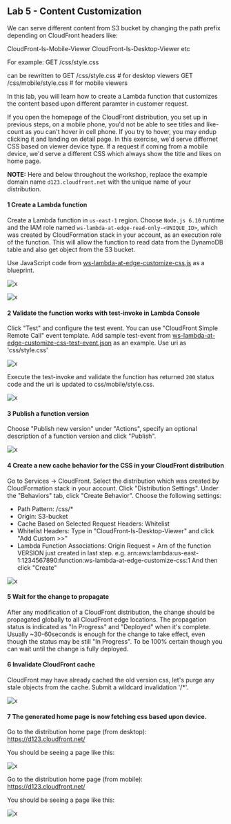 ## Lab 5 - Content Customization

We can serve different content from S3 bucket by changing the path prefix
depending on CloudFront headers like:

  CloudFront-Is-Mobile-Viewer
  CloudFront-Is-Desktop-Viewer
  etc

For example:
  GET /css/style.css

can be rewritten to
  GET /css/style.css       # for desktop viewers
  GET /css/mobile/style.css       # for mobile viewers


In this lab, you will learn how to create a Lambda function that customizes the content based upon different paramter in customer request.

If you open the homepage of the CloudFront distribution, you set up in previous steps, on a mobile phone, you'd not be able to see titles and like-count as you can't hover in cell phone. If you try to hover, you may endup clicking it and landing on detail page. In this exercise, we'd serve differnet CSS based on viewer device type. If a request if coming from a mobile device, we'd serve a different CSS which always show the title and likes on home page. 

**NOTE:** Here and below throughout the workshop, replace the example domain name `d123.cloudfront.net` with the unique name of your distribution.


#### 1 Create a Lambda function

Create a Lambda function in `us-east-1` region. Choose `Node.js 6.10` runtime and the IAM role named `ws-lambda-at-edge-read-only-<UNIQUE_ID>`, which was created by CloudFormation stack in your account, as an execution role of the function. This will allow the function to read data from the DynamoDB table and also get object from the S3 bucket.

Use JavaScript code from [ws-lambda-at-edge-customize-css.js](./ws-lambda-at-edge-customize-css.js) as a blueprint.

![x](./img/pic-1-create-function-customize-css.png)

![x](./img/pic-1-create-function-customize-css2.png)


#### 2 Validate the function works with test-invoke in Lambda Console

Click "Test" and configure the test event. You can use "CloudFront Simple Remote Call" event template. Add  sample test-event from [ws-lambda-at-edge-customize-css-test-event.json](./ws-lambda-at-edge-customize-css-test-event.json) as an example. Use uri as 'css/style.css'

![x](./img/pic-2-configure-test-event.png)

Execute the test-invoke and validate the function has returned `200` status code and the uri is updated to css/mobile/style.css.

![x](./img/pic-3-test-invoke-customize-css.png)

#### 3 Publish a function version

Choose "Publish new version" under "Actions", specify an optional description of a function version and click "Publish".

![x](./img/pic-4-publish-function-version.png)

#### 4 Create a new cache behavior for the CSS in your CloudFront distribution

Go to Services -> CloudFront. Select the distribution which was created by CloudFormation stack in your account. Click "Distribution Settings". Under the "Behaviors" tab, click "Create Behavior". Choose the following settings:

* Path Pattern: /css/*
* Origin: S3-bucket
* Cache Based on Selected Request Headers: Whitelist
* Whitelist Headers: Type in "CloudFront-Is-Desktop-Viewer" and click "Add Custom >>"
* Lambda Function Associations: Origin Request = Arn of the function VERSION just created in last step. e.g. arn:aws:lambda:us-east-1:1234567890:function:ws-lambda-at-edge-customize-css:1 
And then click "Create"

![x](./img/pic-5-create-new-cachebehavior.png)

#### 5 Wait for the change to propagate

After any modification of a CloudFront distribution, the change should be propagated globally to all CloudFront edge locations. The propagation status is indicated as "In Progress" and "Deployed" when it's complete. Usually ~30-60seconds is enough for the change to take effect, even though the status may be still "In Progress". To be 100% certain though you can wait until the change is fully deployed.

#### 6 Invalidate CloudFront cache

CloudFront may have already cached the old version css, let's purge any stale objects from the cache. Submit a wildcard invalidation '/*'.

![x](./img/pic-6-invalidate.png)

#### 7 The generated home page is now fetching css based upon device.

Go to the distribution home page (from desktop):  
https://d123.cloudfront.net/

You should be seeing a page like this:

![x](./img/pic-7-desktop-view.png)

Go to the distribution home page (from mobile):  
https://d123.cloudfront.net/

You should be seeing a page like this:

![x](./img/pic-8-mobile-view.png)


